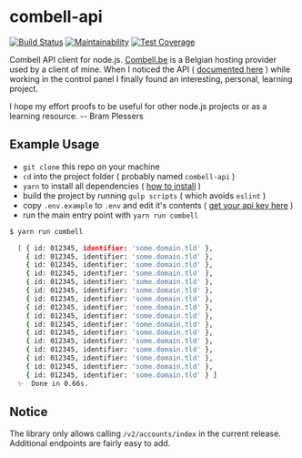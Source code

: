 # combell-api

[![Build Status](https://travis-ci.org/webdevotion/combell-api.svg?branch=master)](https://travis-ci.org/webdevotion/combell-api) [![Maintainability](https://api.codeclimate.com/v1/badges/525726483964f3c5d438/maintainability)](https://codeclimate.com/github/webdevotion/combell-api/maintainability) [![Test Coverage](https://api.codeclimate.com/v1/badges/525726483964f3c5d438/test_coverage)](https://codeclimate.com/github/webdevotion/combell-api/test_coverage)

Combell API client for node.js. [Combell.be](https://combell.be) is a Belgian hosting provider used by a client of mine. When I noticed the API ( [documented here](https://api.combell.com/v2/documentation) ) while working in the control panel I finally found an interesting, personal, learning project.

I hope my effort proofs to be useful for other node.js projects or as a learning resource.
-- Bram Plessers

## Example Usage

- `git clone` this repo on your machine
- `cd` into the project folder ( probably named `combell-api` )
- `yarn` to install all dependencies ( [how to install](https://yarnpkg.com/lang/en/docs/install/) )
- build the project by running `gulp scripts` ( which avoids `eslint` )
- copy `.env.example` to `.env` and edit it's contents ( [get your api key here](https://my.combell.com) )
- run the main entry point with `yarn run combell` 

```bash
$ yarn run combell

  [ { id: 012345, identifier: 'some.domain.tld' },
    { id: 012345, identifier: 'some.domain.tld' },
    { id: 012345, identifier: 'some.domain.tld' },
    { id: 012345, identifier: 'some.domain.tld' },
    { id: 012345, identifier: 'some.domain.tld' },
    { id: 012345, identifier: 'some.domain.tld' },
    { id: 012345, identifier: 'some.domain.tld' },
    { id: 012345, identifier: 'some.domain.tld' },
    { id: 012345, identifier: 'some.domain.tld' },
    { id: 012345, identifier: 'some.domain.tld' },
    { id: 012345, identifier: 'some.domain.tld' },
    { id: 012345, identifier: 'some.domain.tld' },
    { id: 012345, identifier: 'some.domain.tld' },
    { id: 012345, identifier: 'some.domain.tld' },
    { id: 012345, identifier: 'some.domain.tld' },
    { id: 012345, identifier: 'some.domain.tld' } ]
  ✨  Done in 0.66s.
```

## Notice

The library only allows calling `/v2/accounts/index` in the current release.  
Additional endpoints are fairly easy to add.
